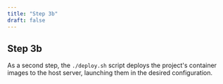 ```yaml
---
title: "Step 3b"
draft: false
---
```


## Step 3b

As a second step, the `./deploy.sh` script deploys the project's container images to the host server, launching them in the desired configuration.
